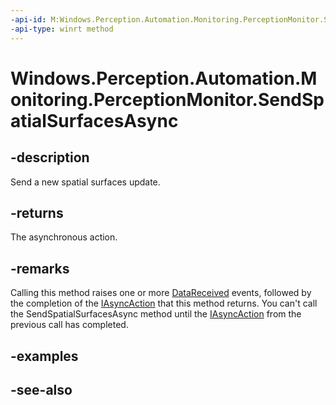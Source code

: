 ```yaml
---
-api-id: M:Windows.Perception.Automation.Monitoring.PerceptionMonitor.SendSpatialSurfacesAsync
-api-type: winrt method
---
```


<!-- Method syntax
public Windows.Foundation.IAsyncAction SendSpatialSurfacesAsync()
-->

# Windows.Perception.Automation.Monitoring.PerceptionMonitor.SendSpatialSurfacesAsync

## -description
Send a new spatial surfaces update.

## -returns
The asynchronous action.

## -remarks
Calling this method raises one or more [DataReceived](perceptionmonitorchannel_datareceived.md) events, followed by the completion of the [IAsyncAction](https://msdn.microsoft.com/library/e5d567f6-ffde-4e51-8d52-638d30252549) that this method returns. You can't call the SendSpatialSurfacesAsync method until the [IAsyncAction](https://msdn.microsoft.com/library/e5d567f6-ffde-4e51-8d52-638d30252549) from the previous call has completed.

## -examples

## -see-also
